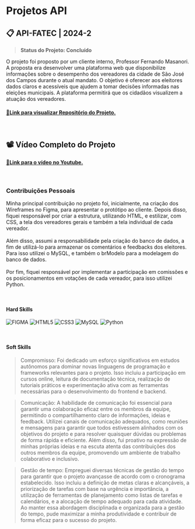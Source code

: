 # Projetos API

## 📋 API-FATEC | 2024-2

> **Status do Projeto: Concluído**

O projeto foi proposto por um cliente interno, Professor Fernando Masanori. <br>
A proposta era desenvolver uma plataforma web que disponibilize informações sobre o desempenho dos vereadores da cidade de São José dos Campos durante o atual mandato. O objetivo é oferecer aos eleitores dados claros e acessíveis que ajudem a tomar decisões informadas nas eleições municipais. A plataforma permitirá que os cidadãos visualizem a atuação dos vereadores.
 

<h4><a href="https://github.com/Draco-Imperium/API_FATEC1">🔗Link para visualizar Repositório do Projeto.</a></h4>

<br>

## 📽️ Vídeo Completo do Projeto

<h4><a href="https://youtu.be/NQjO5y1g220">🔗Link para o vídeo no Youtube.</a></h4>

<br>

### Contribuições Pessoais

Minha principal contribuição no projeto foi, inicialmente, na criação dos Wireframes no Figma, para apresentar o protótipo ao cliente. Depois disso, fiquei responsável por criar a estrutura, utilizando HTML, e estilizar, com CSS, a tela dos vereadores gerais e também a tela individual de cada vereador. <br>
<br>
Além disso, assumi a responsabilidade pela criação do banco de dados, a fim de utilizá-lo para armazenar os comentários e feedbacks dos eleitores. Para isso utilizei o MySQL, e também o brModelo para a modelagem do banco de dados. <br>
<br> 
Por fim, fiquei responsável por implementar a participação em comissões e os posicionamentos em votações de cada vereador, para isso utilizei Python.

<br> 

#### Hard Skills
![FIGMA](https://img.shields.io/badge/Figma-0D1117?style=for-the-badge&logo=figma) 
![HTML5](https://img.shields.io/badge/HTML5-E34F26?style=for-the-badge&logo=html5&logoColor=white) 
![CSS3](https://img.shields.io/badge/CSS3-1572B6?style=for-the-badge&logo=css3&logoColor=white) 
![MySQL](https://img.shields.io/badge/mysql-4479A1.svg?style=for-the-badge&logo=mysql&logoColor=white) 
![Python](https://img.shields.io/badge/python-3670A0?style=for-the-badge&logo=python&logoColor=ffdd54) 

<br>

#### Soft Skills

> Compromisso: Foi dedicado um esforço significativos em estudos autônomos para dominar novas linguagens de programação e frameworks relevantes para o projeto. Isso incluiu a participação em cursos online, leitura de documentação técnica, realização de tutoriais práticos e experimentação ativa com as ferramentas necessárias para o desenvolvimento do frontend e backend.

> Comunicação: A habilidade de comunicação foi essencial para garantir uma colaboração eficaz entre os membros da equipe, permitindo o compartilhamento claro de informações, ideias e feedback. Utilizei canais de comunicação adequados, como reuniões e mensagens para garantir que todos estivessem alinhados com os objetivos do projeto e para resolver quaisquer dúvidas ou problemas de forma rápida e eficiente. Além disso, fui proativo na expressão de minhas próprias ideias e na escuta atenta das contribuições dos outros membros da equipe, promovendo um ambiente de trabalho colaborativo e inclusivo.

> Gestão de tempo: Empreguei diversas técnicas de gestão do tempo para garantir que o projeto avançasse de acordo com o cronograma estabelecido. Isso incluiu a definição de metas claras e alcançáveis, a priorização de tarefas com base na urgência e importância, a utilização de ferramentas de planejamento como listas de tarefas e calendários, e a alocação de tempo adequado para cada atividade. Ao manter essa abordagem disciplinada e organizada para a gestão do tempo, pude maximizar a minha produtividade e contribuir de forma eficaz para o sucesso do projeto.
